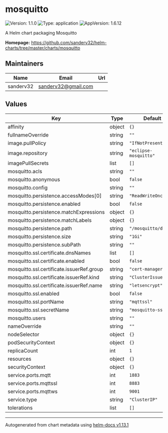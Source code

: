 # mosquitto

![Version: 1.1.0](https://img.shields.io/badge/Version-1.1.0-informational?style=flat-square) ![Type: application](https://img.shields.io/badge/Type-application-informational?style=flat-square) ![AppVersion: 1.6.12](https://img.shields.io/badge/AppVersion-1.6.12-informational?style=flat-square)

A Helm chart packaging Mosquitto

**Homepage:** <https://github.com/sanderv32/helm-charts/tree/master/charts/mosquitto>

## Maintainers

| Name | Email | Url |
| ---- | ------ | --- |
| sanderv32 | <sanderv32@gmail.com> |  |

## Values

| Key | Type | Default | Description |
|-----|------|---------|-------------|
| affinity | object | `{}` |  |
| fullnameOverride | string | `""` |  |
| image.pullPolicy | string | `"IfNotPresent"` |  |
| image.repository | string | `"eclipse-mosquitto"` |  |
| imagePullSecrets | list | `[]` |  |
| mosquitto.acls | string | `""` |  |
| mosquitto.anonymous | bool | `false` |  |
| mosquitto.config | string | `""` |  |
| mosquitto.persistence.accessModes[0] | string | `"ReadWriteOnce"` |  |
| mosquitto.persistence.enabled | bool | `false` |  |
| mosquitto.persistence.matchExpressions | object | `{}` |  |
| mosquitto.persistence.matchLabels | object | `{}` |  |
| mosquitto.persistence.path | string | `"/mosquitto/data/"` |  |
| mosquitto.persistence.size | string | `"1Gi"` |  |
| mosquitto.persistence.subPath | string | `""` |  |
| mosquitto.ssl.certificate.dnsNames | list | `[]` |  |
| mosquitto.ssl.certificate.enabled | bool | `false` |  |
| mosquitto.ssl.certificate.issuerRef.group | string | `"cert-manager.io"` |  |
| mosquitto.ssl.certificate.issuerRef.kind | string | `"ClusterIssuer"` |  |
| mosquitto.ssl.certificate.issuerRef.name | string | `"letsencrypt"` |  |
| mosquitto.ssl.enabled | bool | `false` |  |
| mosquitto.ssl.portName | string | `"mqttssl"` |  |
| mosquitto.ssl.secretName | string | `"mosquitto-ssl"` |  |
| mosquitto.users | string | `""` |  |
| nameOverride | string | `""` |  |
| nodeSelector | object | `{}` |  |
| podSecurityContext | object | `{}` |  |
| replicaCount | int | `1` |  |
| resources | object | `{}` |  |
| securityContext | object | `{}` |  |
| service.ports.mqtt | int | `1883` |  |
| service.ports.mqttssl | int | `8883` |  |
| service.ports.mqttws | int | `9001` |  |
| service.type | string | `"ClusterIP"` |  |
| tolerations | list | `[]` |  |

----------------------------------------------
Autogenerated from chart metadata using [helm-docs v1.13.1](https://github.com/norwoodj/helm-docs/releases/v1.13.1)
